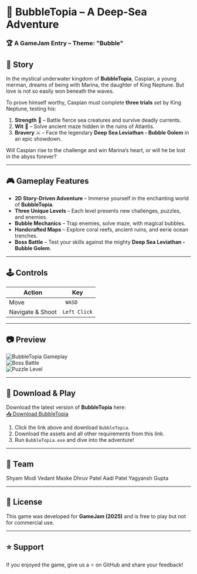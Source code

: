 # 🌊 BubbleTopia – A Deep-Sea Adventure  

### 🏆 A GameJam Entry – Theme: "Bubble"  

## 📖 Story  
In the mystical underwater kingdom of **BubbleTopia**, Caspian, a young merman, dreams of being with Marina, the daughter of King Neptune. But love is not so easily won beneath the waves.  

To prove himself worthy, Caspian must complete **three trials** set by King Neptune, testing his:  
1. **Strength** 💪 – Battle fierce sea creatures and survive deadly currents.  
2. **Wit** 🧠 – Solve ancient maze hidden in the ruins of Atlantis.  
3. **Bravery** ⚔️ – Face the legendary **Deep Sea Leviathan - Bubble Golem** in an epic showdown.  

Will Caspian rise to the challenge and win Marina’s heart, or will he be lost in the abyss forever?  

---

## 🎮 Gameplay Features  
- **2D Story-Driven Adventure** – Immerse yourself in the enchanting world of **BubbleTopia**.  
- **Three Unique Levels** – Each level presents new challenges, puzzles, and enemies.  
- **Bubble Mechanics** – Trap enemies, solve maze, with magical bubbles.  
- **Handcrafted Maps** – Explore coral reefs, ancient ruins, and eerie ocean trenches.  
- **Boss Battle** – Test your skills against the mighty **Deep Sea Leviathan - Bubble Golem**.  

---

## 🕹️ Controls  
| Action | Key |  
|--------|----|  
| Move | ` WASD` |    
| Navigate & Shoot | `Left Click` |   

---

## 📷 Preview

![BubbleTopia Gameplay](./images/gameplay1.png)  
![Boss Battle](./images/bossfight.png)  
![Puzzle Level](./images/puzzlelevel.png)  

---

## 🔽 Download & Play  
Download the latest version of **BubbleTopia** here:  
[📥 Download BubbleTopia](https://drive.google.com/drive/folders/1jXLKV-2umeGUF8Tb6bTixkFraFfHQTel?usp=sharing)  

1. Click the link above and download `BubbleTopia`.
2. Download the assets and all other requirements from this link.  
3. Run `BubbleTopia.exe` and dive into the adventure!  

---

## 🚀 Team  
Shyam Modi
Vedant Maske
Dhruv Patel
Aadi Patel
Yagyansh Gupta

---

## 📜 License  
This game was developed for **GameJam (2025)** and is free to play but not for commercial use.  

---

## ⭐ Support  
If you enjoyed the game, give us a ⭐ on GitHub and share your feedback!  
